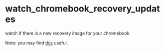 # watch_chromebook_recovery_updates
watch if there is a new recovery image for your chromebook

Note: you may find [this](https://gist.github.com/batmac/5338a7cb961115153a516f199365dee4) useful.
